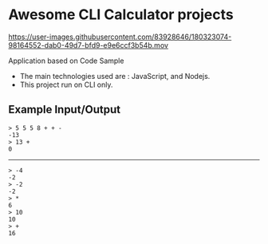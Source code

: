 # Awesome CLI Calculator projects


https://user-images.githubusercontent.com/83928646/180323074-98164552-dab0-49d7-bfd9-e9e6ccf3b54b.mov


Application based on Code Sample 

- The main technologies used are : JavaScript, and Nodejs.
- This project run on CLI only. 











Example Input/Output
--------------------


    > 5 5 5 8 + + -
    -13
    > 13 +
    0

---

    > -4
    -2
    > -2
    -2
    > *
    6
    > 10
    10
    > +
    16
